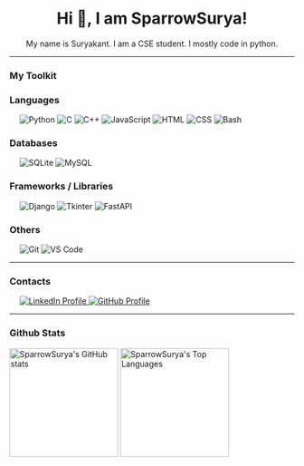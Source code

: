 <h1 align="center">
Hi 👋, I am SparrowSurya!
</h1>

<p align="center">
My name is Suryakant.
I am a CSE student.
I mostly code in python.
</p>

---

### My Toolkit

### Languages
&emsp;
![Python](https://img.shields.io/badge/-Python-05122A?style=flat&logo=Python&color=05122A)
![C](https://img.shields.io/badge/-C-05122A?style=flat&logo=C&color=05122A)
![C++](https://img.shields.io/badge/-C++-05122A?style=flat&logo=Cplusplus&color=05122A)
![JavaScript](https://img.shields.io/badge/-JavaScript-05122A?style=flat&logo=JavaScript&color=05122A)
![HTML](https://img.shields.io/badge/-HTML-05122A?style=flat&logo=HTML5&color=05122A)
![CSS](https://img.shields.io/badge/-CSS-05122A?style=flat&logo=CSS3&logoColor=blue&color=05122A)
![Bash](https://img.shields.io/badge/-Bash-000?&logo=GNU-Bash&color=05122A)

### Databases
&emsp;
![SQLite](https://img.shields.io/badge/-SQLite-000?&logo=SQLite&color=05122A)
![MySQL](https://img.shields.io/badge/-MySQL-000?&logo=MySQL&color=05122A)

### Frameworks / Libraries
&emsp;
![Django](https://img.shields.io/badge/-Django-000?&logo=Django&logoColor=green&color=05122A)
![Tkinter](https://img.shields.io/badge/-Tkinter-000?&logo=Tkinter&color=05122A)
![FastAPI](https://img.shields.io/badge/-FastAPI-000?&logo=FastAPI)

### Others
&emsp;
![Git](https://img.shields.io/badge/-Git-000?&logo=Git&color=05122A)
![VS Code](https://img.shields.io/badge/-VS%20Code-000?&logo=Visual-Studio-Code&logoColor=blue&color=05122A)

---

### Contacts
&emsp;
<a href="https://www.linkedin.com/in/suryakant15">
    <img
        src="https://img.shields.io/badge/linkedin-%230A66C2.svg?style=plastic&logo=linkedin&logoColor=white"
        alt="LinkedIn Profile"
    />
</a>
<a href="https://github.com/SparrowSurya">
    <img
        src="https://img.shields.io/badge/github-%23181717.svg?style=plastic&logo=github&logoColor=white"
        alt="GitHub Profile"
    />
</a>

---
### Github Stats
<img
    alt="SparrowSurya's GitHub stats"
    src="https://github-readme-stats.vercel.app/api/?username=sparrowsurya&show_icons=true&include_all_commits=true&count_private=true&theme=react&hide_border=true&bg_color=1F222E&title_color=F85D7F&icon_color=F8D866"
    height="192px"
/>
<img
    alt="SparrowSurya's Top Languages"
    src="https://github-readme-stats.vercel.app/api/top-langs/?username=sparrowsurya&langs_count=8&layout=compact&theme=react&hide_border=true&bg_color=1F222E&title_color=F85D7F&icon_color=F8D866"
    height="192px"
/>
